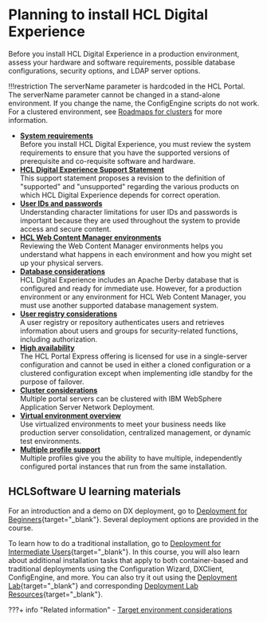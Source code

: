 # Planning to install HCL Digital Experience

Before you install HCL Digital Experience in a production environment, assess your hardware and software requirements, possible database configurations, security options, and LDAP server options.

!!!restriction
    The serverName parameter is hardcoded in the HCL Portal. The serverName parameter cannot be changed in a stand-alone environment. If you change the name, the ConfigEngine scripts do not work. For a clustered environment, see [Roadmaps for clusters](../traditional_deployment/roadmaps/rm_install_deployment/rm_clusters/rm_cluster_parent.md) for more information.


-   **[System requirements](../../system_requirements/index.md)**  
Before you install HCL Digital Experience, you must review the system requirements to ensure that you have the supported versions of prerequisite and co-requisite software and hardware.
-   **[HCL Digital Experience Support Statement](../../software_support.md)**  
This support statement proposes a revision to the definition of "supported" and "unsupported" regarding the various products on which HCL Digital Experience depends for correct operation.
-   **[User IDs and passwords](sec_chars.md)**  
Understanding character limitations for user IDs and passwords is important because they are used throughout the system to provide access and secure content.
-   **[HCL Web Content Manager environments](../traditional_deployment/wcm_env/index.md)**  
Reviewing the Web Content Manager environments helps you understand what happens in each environment and how you might set up your physical servers.
-   **[Database considerations](../traditional_deployment/database_consideration/index.md)**  
HCL Digital Experience includes an Apache Derby database that is configured and ready for immediate use. However, for a production environment or any environment for HCL Web Content Manager, you must use another supported database management system.
-   **[User registry considerations](../traditional_deployment/user_registry_consideration/index.md)**  
A user registry or repository authenticates users and retrieves information about users and groups for security-related functions, including authorization.
-   **[High availability](express_ha.md)**  
 The HCL Portal Express offering is licensed for use in a single-server configuration and cannot be used in either a cloned configuration or a clustered configuration except when implementing idle standby for the purpose of failover.
-   **[Cluster considerations](../traditional_deployment/cluster_consideration/index.md)**  
Multiple portal servers can be clustered with IBM WebSphere Application Server Network Deployment.
-   **[Virtual environment overview](plan_virt_envir.md)**  
Use virtualized environments to meet your business needs like production server consolidation, centralized management, or dynamic test environments.
-   **[Multiple profile support](plan_multiple_profile.md)**  
Multiple profiles give you the ability to have multiple, independently configured portal instances that run from the same installation.

## HCLSoftware U learning materials

For an introduction and a demo on DX deployment, go to [Deployment for Beginners](https://hclsoftwareu.hcltechsw.com/component/axs/?view=sso_config&id=3&forward=https%3A%2F%2Fhclsoftwareu.hcltechsw.com%2Fcourses%2Flesson%2F%3Fid%3D1479){target="_blank"}. Several deployment options are provided in the course.

To learn how to do a traditional installation, go to [Deployment for Intermediate Users](https://hclsoftwareu.hcltechsw.com/component/axs/?view=sso_config&id=3&forward=https%3A%2F%2Fhclsoftwareu.hcltechsw.com%2Fcourses%2Flesson%2F%3Fid%3D3086){target="_blank"}. In this course, you will also learn about additional installation tasks that apply to both container-based and traditional deployments using the Configuration Wizard, DXClient, ConfigEngine, and more. You can also try it out using the [Deployment Lab](https://hclsoftwareu.hcltechsw.com/images/Lc4sMQCcN5uxXmL13gSlsxClNTU3Mjc3NTc4MTc2/DS_Academy/DX/Administrator/HDX-ADM-200_Deployment_Lab.pdf){target="_blank"} and corresponding [Deployment Lab Resources](https://hclsoftwareu.hcltechsw.com/images/Lc4sMQCcN5uxXmL13gSlsxClNTU3Mjc3NTc4MTc2/DS_Academy/DX/Administrator/HDX-ADM-200_Deployment_Lab_Resources.zip){target="_blank"}.

???+ info "Related information"
    - [Target environment considerations](../../../deployment/manage/migrate/settingup_target_env/mig_plan_targetenvironment.md)

